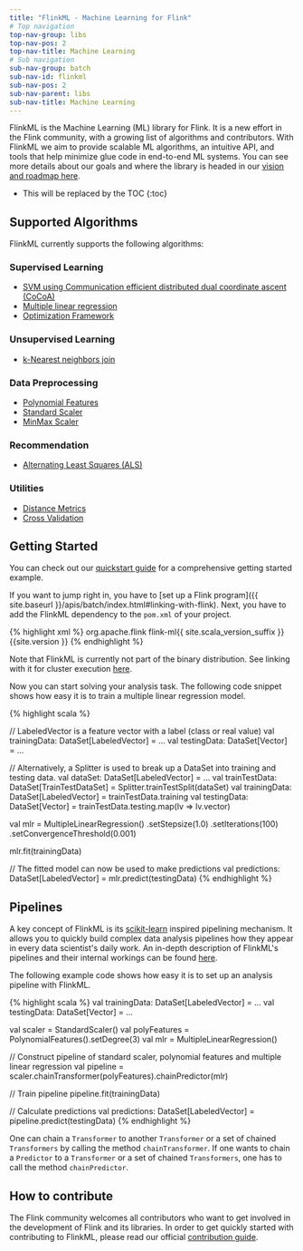 ```yaml
---
title: "FlinkML - Machine Learning for Flink"
# Top navigation
top-nav-group: libs
top-nav-pos: 2
top-nav-title: Machine Learning
# Sub navigation
sub-nav-group: batch
sub-nav-id: flinkml
sub-nav-pos: 2
sub-nav-parent: libs
sub-nav-title: Machine Learning
---
```

<!--
Licensed to the Apache Software Foundation (ASF) under one
or more contributor license agreements.  See the NOTICE file
distributed with this work for additional information
regarding copyright ownership.  The ASF licenses this file
to you under the Apache License, Version 2.0 (the
"License"); you may not use this file except in compliance
with the License.  You may obtain a copy of the License at

  http://www.apache.org/licenses/LICENSE-2.0

Unless required by applicable law or agreed to in writing,
software distributed under the License is distributed on an
"AS IS" BASIS, WITHOUT WARRANTIES OR CONDITIONS OF ANY
KIND, either express or implied.  See the License for the
specific language governing permissions and limitations
under the License.
-->

FlinkML is the Machine Learning (ML) library for Flink. It is a new effort in the Flink community,
with a growing list of algorithms and contributors. With FlinkML we aim to provide
scalable ML algorithms, an intuitive API, and tools that help minimize glue code in end-to-end ML
systems. You can see more details about our goals and where the library is headed in our [vision
and roadmap here](https://cwiki.apache.org/confluence/display/FLINK/FlinkML%3A+Vision+and+Roadmap).

* This will be replaced by the TOC
{:toc}

## Supported Algorithms

FlinkML currently supports the following algorithms:

### Supervised Learning

* [SVM using Communication efficient distributed dual coordinate ascent (CoCoA)](svm.html)
* [Multiple linear regression](multiple_linear_regression.html)
* [Optimization Framework](optimization.html)

### Unsupervised Learning

* [k-Nearest neighbors join](knn.html)

### Data Preprocessing

* [Polynomial Features](polynomial_features.html)
* [Standard Scaler](standard_scaler.html)
* [MinMax Scaler](min_max_scaler.html)

### Recommendation

* [Alternating Least Squares (ALS)](als.html)

### Utilities

* [Distance Metrics](distance_metrics.html)
* [Cross Validation](cross_validation.html)

## Getting Started

You can check out our [quickstart guide](quickstart.html) for a comprehensive getting started
example.

If you want to jump right in, you have to [set up a Flink program]({{ site.baseurl }}/apis/batch/index.html#linking-with-flink).
Next, you have to add the FlinkML dependency to the `pom.xml` of your project.

{% highlight xml %}
<dependency>
  <groupId>org.apache.flink</groupId>
  <artifactId>flink-ml{{ site.scala_version_suffix }}</artifactId>
  <version>{{site.version }}</version>
</dependency>
{% endhighlight %}

Note that FlinkML is currently not part of the binary distribution.
See linking with it for cluster execution [here]({{site.baseurl}}/apis/cluster_execution.html#linking-with-modules-not-contained-in-the-binary-distribution).

Now you can start solving your analysis task.
The following code snippet shows how easy it is to train a multiple linear regression model.

{% highlight scala %}


// LabeledVector is a feature vector with a label (class or real value)
val trainingData: DataSet[LabeledVector] = ...
val testingData: DataSet[Vector] = ...

// Alternatively, a Splitter is used to break up a DataSet into training and testing data.
val dataSet: DataSet[LabeledVector] = ...
val trainTestData: DataSet[TrainTestDataSet] = Splitter.trainTestSplit(dataSet)
val trainingData: DataSet[LabeledVector] = trainTestData.training
val testingData: DataSet[Vector] = trainTestData.testing.map(lv => lv.vector)

val mlr = MultipleLinearRegression()
  .setStepsize(1.0)
  .setIterations(100)
  .setConvergenceThreshold(0.001)

mlr.fit(trainingData)

// The fitted model can now be used to make predictions
val predictions: DataSet[LabeledVector] = mlr.predict(testingData)
{% endhighlight %}

## Pipelines

A key concept of FlinkML is its [scikit-learn](http://scikit-learn.org) inspired pipelining mechanism.
It allows you to quickly build complex data analysis pipelines how they appear in every data scientist's daily work.
An in-depth description of FlinkML's pipelines and their internal workings can be found [here](pipelines.html).

The following example code shows how easy it is to set up an analysis pipeline with FlinkML.

{% highlight scala %}
val trainingData: DataSet[LabeledVector] = ...
val testingData: DataSet[Vector] = ...

val scaler = StandardScaler()
val polyFeatures = PolynomialFeatures().setDegree(3)
val mlr = MultipleLinearRegression()

// Construct pipeline of standard scaler, polynomial features and multiple linear regression
val pipeline = scaler.chainTransformer(polyFeatures).chainPredictor(mlr)

// Train pipeline
pipeline.fit(trainingData)

// Calculate predictions
val predictions: DataSet[LabeledVector] = pipeline.predict(testingData)
{% endhighlight %}

One can chain a `Transformer` to another `Transformer` or a set of chained `Transformers` by calling the method `chainTransformer`.
If one wants to chain a `Predictor` to a `Transformer` or a set of chained `Transformers`, one has to call the method `chainPredictor`.


## How to contribute

The Flink community welcomes all contributors who want to get involved in the development of Flink and its libraries.
In order to get quickly started with contributing to FlinkML, please read our official
[contribution guide]({{site.baseurl}}/libs/ml/contribution_guide.html).
